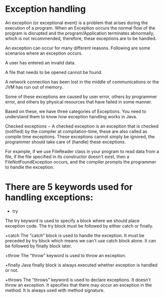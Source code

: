 Exception handling
==

An exception (or exceptional event) is a problem that arises during the execution of a program. When an Exception occurs the normal 
flow of the program is disrupted and the program/Application terminates abnormally, which is not 
recommended, therefore, these exceptions are to be handled.

An exception can occur for many different reasons. Following are some scenarios where an exception occurs.

A user has entered an invalid data.

A file that needs to be opened cannot be found.

A network connection has been lost in the middle of communications or the JVM has run out of memory.

Some of these exceptions are caused by user error, others by programmer error, and others by physical resources that have failed in 
some manner.

Based on these, we have three categories of Exceptions. You need to understand them to know how exception handling works in Java.

Checked exceptions − A checked exception is an exception that is checked (notified) by the compiler at compilation-time, these are 
also called as compile time exceptions. These exceptions cannot simply be ignored, the programmer should take care of (handle) these
exceptions.

For example, if we use FileReader class in your program to read data from a file, if the file specified in its constructor doesn't
exist, then a FileNotFoundException occurs, and the compiler prompts the programmer to handle the exception.

There are 5 keywords used for handling exceptions:
 ==
 

 + try
  
The try keyword is used to specify a block where we should place exception code. The try block must be followed by either catch or
finally.

 +catch
 The "catch" block is used to handle the exception. It must be preceded by try block which means we can't use catch block alone. 
It can be followed by finally block later.

+throw
The "throw" keyword is used to throw an exception.

 +finally
Java finally block is always executed whether exception is handled or not.

 +throws
The "throws" keyword is used to declare exceptions. It doesn't throw an exception. It specifies that there may occur an exception
in the method. It is always used with method 
signature.
